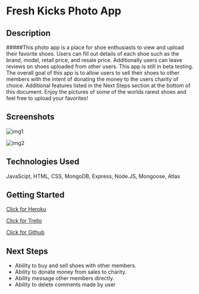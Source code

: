 # Fresh Kicks Photo App

## Description

#####This photo app is a place for shoe enthusiasts to view and upload their favorite shoes. Users can fill out details of each shoe such as the brand, model, retail price, and resale price.  Additionally users can leave reviews on shoes uploaded from other users. This  app is still in beta testing. The overall goal of this app is to allow users to sell their shoes to other members with the intent of donating the money to the users charity of choice.  Additional features listed in the Next Steps section at the bottom of this document. Enjoy the pictures of some of the worlds rarest shoes and feel free to upload your favorites!

## Screenshots

[img1]:https://i.imgur.com/nSgpgYK.png
![img1]

[img2]: https://i.imgur.com/DqA11b7.png
![img2]

[img3]: https://i.imgur.com/RgD4uCv.png![img3]

## Technologies Used
JavaScipt, HTML, CSS, MongoDB, Express, Node.JS, Mongoose, Atlas

## Getting Started
[Click for Heroku]:https://fresh-kicks.herokuapp.com/
[Click for Heroku] 

[Click for Trello]: https://trello.com/b/N5I9TDga/sei-project-2
[Click for Trello]

[Click for Github]: https://github.com/ccrisolo/Project-2-Fresh-Kicks.git
[Click for Github]

## Next Steps
- Ability to buy and sell shoes with other members.
- Ability to donate money from sales to charity.
- Ability message other members directly.
- Ability to delete comments made by user
